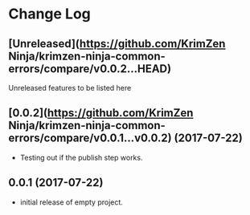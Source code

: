 # Change Log

## [Unreleased](https://github.com/KrimZen Ninja/krimzen-ninja-common-errors/compare/v0.0.2...HEAD)

Unreleased features to be listed here

## [0.0.2](https://github.com/KrimZen Ninja/krimzen-ninja-common-errors/compare/v0.0.1...v0.0.2) (2017-07-22)

* Testing out if the publish step works.

## 0.0.1 (2017-07-22)

* initial release of empty project.
